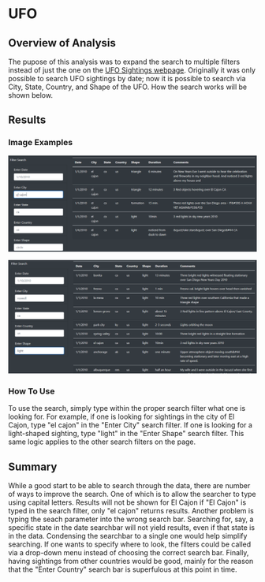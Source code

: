 # UFO

## Overview of Analysis

The pupose of this analysis was to expand the search to multiple filters instead of just the one on the [UFO Sightings webpage](https://github.com/stwpf01/UFO/blob/main/index.html). Originally it was only possible to search UFO sightings by date; now it is possible to search via City, State, Country, and Shape of the UFO. How the search works will be shown below.

## Results

### Image Examples

![City](https://github.com/stwpf01/UFO/blob/main/images/City.png)

![Shape](https://github.com/stwpf01/UFO/blob/main/images/Shape.png)

### How To Use

To use the search, simply type within the proper search filter what one is looking for. For example, if one is looking for sightings in the city of El Cajon, type "el cajon" in the "Enter City" search filter. If one is looking for a light-shaped sighting, type "light" in the "Enter Shape" search filter. This same logic applies to the other search filters on the page.   

## Summary

While a good start to be able to search through the data, there are number of ways to improve the search. One of which is to allow the searcher to type using capital letters. Results will not be shown for El Cajon if "El Cajon" is typed in the search filter, only "el cajon" returns results. Another problem is typing the seach parameter into the wrong search bar. Searching for, say, a specific state in the date searchbar will not yield results, even if that state is in the data. Condensing the searchbar to a single one would help simplify searching. If one wants to specify where to look, the filters could be called via a drop-down menu instead of choosing the correct search bar. Finally, having sightings from other countries would be good, mainly for the reason that the "Enter Country" search bar is superfulous at this point in time.